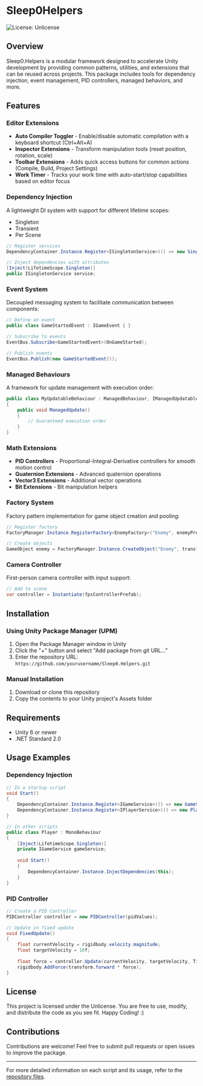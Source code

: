 # Sleep0Helpers

![License: Unlicense](https://img.shields.io/badge/license-Unlicense-blue.svg)

## Overview

Sleep0.Helpers is a modular framework designed to accelerate Unity development by providing common patterns, utilities, and extensions that can be reused across projects. This package includes tools for dependency injection, event management, PID controllers, managed behaviors, and more.

## Features

### Editor Extensions

- **Auto Compiler Toggler** - Enable/disable automatic compilation with a keyboard shortcut (Ctrl+Alt+A)
- **Inspector Extensions** - Transform manipulation tools (reset position, rotation, scale)
- **Toolbar Extensions** - Adds quick access buttons for common actions (Compile, Build, Project Settings)
- **Work Timer** - Tracks your work time with auto-start/stop capabilities based on editor focus

### Dependency Injection

A lightweight DI system with support for different lifetime scopes:
- Singleton
- Transient
- Per Scene

```csharp
// Register services
DependencyContainer.Instance.Register<ISingletonService>(() => new SingletonService());

// Inject dependencies with attributes
[Inject(LifetimeScope.Singleton)] 
public ISingletonService service;
```

### Event System

Decoupled messaging system to facilitate communication between components:

```csharp
// Define an event
public class GameStartedEvent : IGameEvent { }

// Subscribe to events
EventBus.Subscribe<GameStartedEvent>(OnGameStarted);

// Publish events
EventBus.Publish(new GameStartedEvent());
```

### Managed Behaviours

A framework for update management with execution order:

```csharp
public class MyUpdatableBehaviour : ManagedBehaviour, IManagedUpdatable
{
    public void ManagedUpdate()
    {
        // Guaranteed execution order
    }
}
```

### Math Extensions

- **PID Controllers** - Proportional-Integral-Derivative controllers for smooth motion control
- **Quaternion Extensions** - Advanced quaternion operations
- **Vector3 Extensions** - Additional vector operations
- **Bit Extensions** - Bit manipulation helpers

### Factory System

Factory pattern implementation for game object creation and pooling:

```csharp
// Register factory
FactoryManager.Instance.RegisterFactory<EnemyFactory>("Enemy", enemyPrefab);

// Create objects
GameObject enemy = FactoryManager.Instance.CreateObject("Enemy", transform);
```

### Camera Controller

First-person camera controller with input support:

```csharp
// Add to scene
var controller = Instantiate(fpsControllerPrefab);
```

## Installation

### Using Unity Package Manager (UPM)

1. Open the Package Manager window in Unity
2. Click the "+" button and select "Add package from git URL..."
3. Enter the repository URL: `https://github.com/yourusername/Sleep0.Helpers.git`

### Manual Installation

1. Download or clone this repository
2. Copy the contents to your Unity project's Assets folder

## Requirements

- Unity 6 or newer
- .NET Standard 2.0

## Usage Examples

### Dependency Injection

```csharp
// In a startup script
void Start()
{
    DependencyContainer.Instance.Register<IGameService>(() => new GameService());
    DependencyContainer.Instance.Register<IPlayerService>(() => new PlayerService());
}

// In other scripts
public class Player : MonoBehaviour
{
    [Inject(LifetimeScope.Singleton)]
    private IGameService gameService;
    
    void Start()
    {
        DependencyContainer.Instance.InjectDependencies(this);
    }
}
```

### PID Controller

```csharp
// Create a PID Controller
PIDController controller = new PIDController(pidValues);

// Update in fixed update
void FixedUpdate()
{
    float currentVelocity = rigidbody.velocity.magnitude;
    float targetVelocity = 10f;
    
    float force = controller.Update(currentVelocity, targetVelocity, Time.fixedDeltaTime);
    rigidbody.AddForce(transform.forward * force);
}
```

## License

This project is licensed under the Unlicense. You are free to use, modify, and distribute the code as you see fit. Happy Coding! :)

## Contributions

Contributions are welcome! Feel free to submit pull requests or open issues to improve the package.

---

For more detailed information on each script and its usage, refer to the [repository files](https://github.com/ThePhiMa/Sleep0Helpers).
